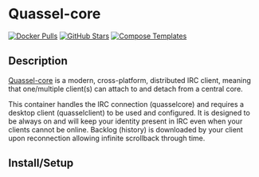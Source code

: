 # Quassel-core

[![Docker Pulls](https://img.shields.io/docker/pulls/linuxserver/quassel-core?style=flat-square&color=607D8B&label=docker%20pulls&logo=docker)](https://hub.docker.com/r/linuxserver/quassel-core)
[![GitHub Stars](https://img.shields.io/github/stars/linuxserver/docker-quassel-core?style=flat-square&color=607D8B&label=github%20stars&logo=github)](https://github.com/linuxserver/docker-quassel-core)
[![Compose Templates](https://img.shields.io/static/v1?style=flat-square&color=607D8B&label=compose&message=templates)](https://github.com/GhostWriters/DockSTARTer/tree/master/compose/.apps/quasselcore)

## Description

[Quassel-core](http://quassel-irc.org/) is a modern, cross-platform, distributed IRC client, meaning that one/multiple client(s) can attach to and detach from a central core.

This container handles the IRC connection (quasselcore) and requires a desktop client (quasselclient) to be used and configured. It is designed to be always on and will keep your identity present in IRC even when your clients cannot be online. Backlog (history) is downloaded by your client upon reconnection allowing infinite scrollback through time.

## Install/Setup

